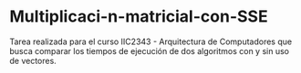 # Multiplicaci-n-matricial-con-SSE
Tarea realizada para el curso IIC2343 - Arquitectura de Computadores que busca comparar los tiempos de ejecución de dos algoritmos con y sin uso de vectores.
